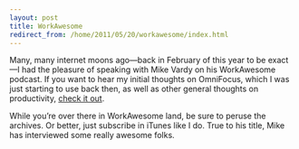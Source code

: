 ```yaml
---
layout: post
title: WorkAwesome
redirect_from: /home/2011/05/20/workawesome/index.html
---
```

<p>Many, many internet moons ago—back in February of this year to be exact—I had the pleasure of speaking with Mike Vardy on his WorkAwesome podcast.  If you want to hear my initial thoughts on OmniFocus, which I was just starting to use back then, as well as other general thoughts on productivity, <a href="http://workawesome.com/podcast/eddie-smith/">check it out</a>.</p>
<p>While you&#8217;re over there in WorkAwesome land, be sure to peruse the archives. Or better, just subscribe in iTunes like I do. True to his title, Mike has interviewed some really awesome folks.</p>
